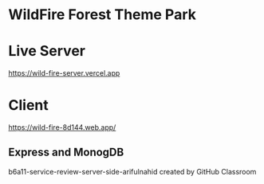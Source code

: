 # WildFire Forest Theme Park
 
# Live Server
https://wild-fire-server.vercel.app

# Client 
https://wild-fire-8d144.web.app/


## Express and MonogDB

b6a11-service-review-server-side-arifulnahid created by GitHub Classroom

